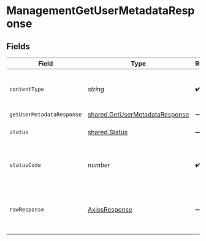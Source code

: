 # ManagementGetUserMetadataResponse


## Fields

| Field                                                                                   | Type                                                                                    | Required                                                                                | Description                                                                             |
| --------------------------------------------------------------------------------------- | --------------------------------------------------------------------------------------- | --------------------------------------------------------------------------------------- | --------------------------------------------------------------------------------------- |
| `contentType`                                                                           | *string*                                                                                | :heavy_check_mark:                                                                      | HTTP response content type for this operation                                           |
| `getUserMetadataResponse`                                                               | [shared.GetUserMetadataResponse](../../../sdk/models/shared/getusermetadataresponse.md) | :heavy_minus_sign:                                                                      | OK                                                                                      |
| `status`                                                                                | [shared.Status](../../../sdk/models/shared/status.md)                                   | :heavy_minus_sign:                                                                      | Default error response                                                                  |
| `statusCode`                                                                            | *number*                                                                                | :heavy_check_mark:                                                                      | HTTP response status code for this operation                                            |
| `rawResponse`                                                                           | [AxiosResponse](https://axios-http.com/docs/res_schema)                                 | :heavy_minus_sign:                                                                      | Raw HTTP response; suitable for custom response parsing                                 |